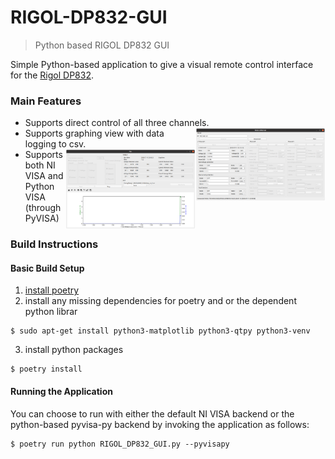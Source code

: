 # RIGOL-DP832-GUI

> Python based RIGOL DP832 GUI

Simple Python-based application to give a visual remote control interface for the [Rigol DP832](https://www.rigolna.com/products/dc-power-loads/dp800/).

### Main Features ###
  * Supports direct control of all three channels. <img src="https://raw.githubusercontent.com/dretay/RIGOL-DP832-GUI/master/img/screenshot1.png" align="right" width="208">
  * Supports graphing view with data logging to csv. <img src="https://raw.githubusercontent.com/dretay/RIGOL-DP832-GUI/master/img/screenshot2.png" align="right" width="208">
  * Supports both NI VISA and Python VISA (through PyVISA)

### Build Instructions ###
#### Basic Build Setup
1. [install poetry](https://python-poetry.org/docs/) 
2. install any missing dependencies for poetry and or the dependent python librar
  ```
  $ sudo apt-get install python3-matplotlib python3-qtpy python3-venv
  ```
3. install python packages
  ```
  $ poetry install
  ```
#### Running the Application
You can choose to run with either the default NI VISA backend or the python-based pyvisa-py backend by invoking the application as follows:
  ```
  $ poetry run python RIGOL_DP832_GUI.py --pyvisapy
  ```
